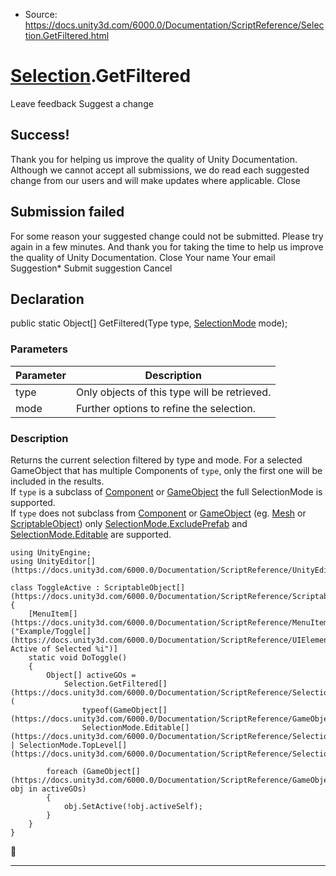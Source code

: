 * Source: https://docs.unity3d.com/6000.0/Documentation/ScriptReference/Selection.GetFiltered.html

#  [Selection](https://docs.unity3d.com/6000.0/Documentation/ScriptReference/Selection.html).GetFiltered
Leave feedback
Suggest a change
## Success!
Thank you for helping us improve the quality of Unity Documentation. Although we cannot accept all submissions, we do read each suggested change from our users and will make updates where applicable.
Close
## Submission failed
For some reason your suggested change could not be submitted. Please <a>try again</a> in a few minutes. And thank you for taking the time to help us improve the quality of Unity Documentation.
Close
Your name Your email Suggestion* Submit suggestion
Cancel
## Declaration
public static Object[] GetFiltered(Type type, [SelectionMode](https://docs.unity3d.com/6000.0/Documentation/ScriptReference/SelectionMode.html) mode); 
### Parameters
Parameter | Description  
---|---  
type | Only objects of this type will be retrieved.  
mode | Further options to refine the selection.  
### Description
Returns the current selection filtered by type and mode.
For a selected GameObject that has multiple Components of `type`, only the first one will be included in the results.   
If `type` is a subclass of [Component](https://docs.unity3d.com/6000.0/Documentation/ScriptReference/Component.html) or [GameObject](https://docs.unity3d.com/6000.0/Documentation/ScriptReference/GameObject.html) the full SelectionMode is supported.   
If `type` does not subclass from [Component](https://docs.unity3d.com/6000.0/Documentation/ScriptReference/Component.html) or [GameObject](https://docs.unity3d.com/6000.0/Documentation/ScriptReference/GameObject.html) (eg. [Mesh](https://docs.unity3d.com/6000.0/Documentation/ScriptReference/Mesh.html) or [ScriptableObject](https://docs.unity3d.com/6000.0/Documentation/ScriptReference/ScriptableObject.html)) only [SelectionMode.ExcludePrefab](https://docs.unity3d.com/6000.0/Documentation/ScriptReference/SelectionMode.ExcludePrefab.html) and [SelectionMode.Editable](https://docs.unity3d.com/6000.0/Documentation/ScriptReference/SelectionMode.Editable.html) are supported.
```
using UnityEngine;
using UnityEditor[](https://docs.unity3d.com/6000.0/Documentation/ScriptReference/UnityEditor.html);  
  
class ToggleActive : ScriptableObject[](https://docs.unity3d.com/6000.0/Documentation/ScriptReference/ScriptableObject.html)
{
    [MenuItem[](https://docs.unity3d.com/6000.0/Documentation/ScriptReference/MenuItem.html)("Example/Toggle[](https://docs.unity3d.com/6000.0/Documentation/ScriptReference/UIElements.Toggle.html) Active of Selected %i")]
    static void DoToggle()
    {
        Object[] activeGOs =
            Selection.GetFiltered[](https://docs.unity3d.com/6000.0/Documentation/ScriptReference/Selection.GetFiltered.html)(
                typeof(GameObject[](https://docs.unity3d.com/6000.0/Documentation/ScriptReference/GameObject.html)),
                SelectionMode.Editable[](https://docs.unity3d.com/6000.0/Documentation/ScriptReference/SelectionMode.Editable.html) | SelectionMode.TopLevel[](https://docs.unity3d.com/6000.0/Documentation/ScriptReference/SelectionMode.TopLevel.html));  
  
        foreach (GameObject[](https://docs.unity3d.com/6000.0/Documentation/ScriptReference/GameObject.html) obj in activeGOs)
        {
            obj.SetActive(!obj.activeSelf);
        }
    }
}

```

* * *
